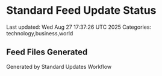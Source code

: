 # Standard Feed Update Status
Last updated: Wed Aug 27 17:37:26 UTC 2025
Categories: technology,business,world

## Feed Files Generated

Generated by Standard Updates Workflow
